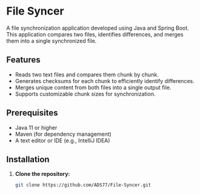 # File Syncer

A file synchronization application developed using Java and Spring Boot. This application compares two files, identifies differences, and merges them into a single synchronized file. 

## Features

- Reads two text files and compares them chunk by chunk.
- Generates checksums for each chunk to efficiently identify differences.
- Merges unique content from both files into a single output file.
- Supports customizable chunk sizes for synchronization.

## Prerequisites

- Java 11 or higher
- Maven (for dependency management)
- A text editor or IDE (e.g., IntelliJ IDEA)

## Installation

1. **Clone the repository:**

   ```bash
   git clone https://github.com/ADS77/File-Syncer.git
